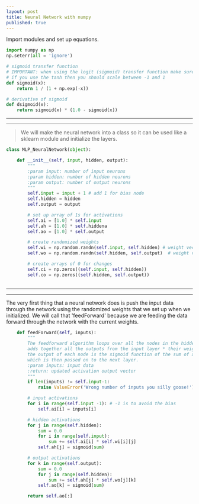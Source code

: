 ```yaml
---
layout: post
title: Neural Network with numpy
published: true
---
```


Import modules and set up equations.

```python
import numpy as np
np.seterr(all = 'ignore')

# sigmoid transfer function
# IMPORTANT: when using the logit (sigmoid) transfer function make sure y values are scaled from 0 to 1
# if you use the tanh then you should scale between -1 and 1
def sigmoid(x):
    return 1 / (1 + np.exp(-x))

# derivative of sigmoid
def dsigmoid(x):
    return sigmoid(x) * (1.0 - sigmoid(x))
```

----
****

> We will make the neural network into a class so it can be used like a sklearn module and initialize the layers. 

```python
class MLP_NeuralNetwork(object):

    def __init__(self, input, hidden, output):
        """
        :param input: number of input neurons
        :param hidden: number of hidden neurons
        :param output: number of output neurons
        """
        self.input = input + 1 # add 1 for bias node
        self.hidden = hidden
        self.output = output

        # set up array of 1s for activations
        self.ai = [1.0] * self.input
        self.ah = [1.0] * self.hiddena
        self.ao = [1.0] * self.output

        # create randomized weights
        self.wi = np.random.randn(self.input, self.hidden) # weight vector going from input to hidden
        self.wo = np.random.randn(self.hidden, self.output)  # weight vector going from hidden to output

        # create arrays of 0 for changes
        self.ci = np.zeros((self.input, self.hidden))
        self.co = np.zeros((self.hidden, self.output))
        
```

----
****

The very first thing that a neural network does is push the input data through the network using the randomized weights that we set up when we initialized. We will call that 'feedForward' because we are feeding the data forward through the network with the current weights. 

```python
    def feedForward(self, inputs):
        """
        The feedforward algorithm loops over all the nodes in the hidden layer and
        adds together all the outputs from the input layer * their weights
        the output of each node is the sigmoid function of the sum of all inputs
        which is then passed on to the next layer.
        :param inputs: input data
        :return: updated activation output vector
        """
        if len(inputs) != self.input-1:
            raise ValueError('Wrong number of inputs you silly goose!')

        # input activations
        for i in range(self.input -1): # -1 is to avoid the bias
            self.ai[i] = inputs[i]

        # hidden activations
        for j in range(self.hidden):
            sum = 0.0
            for i in range(self.input):
                sum += self.ai[i] * self.wi[i][j]
            self.ah[j] = sigmoid(sum)

        # output activations
        for k in range(self.output):
            sum = 0.0
            for j in range(self.hidden):
                sum += self.ah[j] * self.wo[j][k]
            self.ao[k] = sigmoid(sum)

        return self.ao[:]
 ```
 